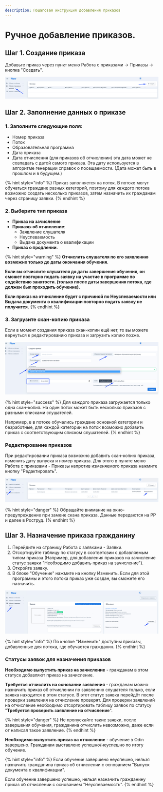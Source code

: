 ```yaml
---
description: Пошаговая инструкция добавления приказов
---
```


# Ручное добавление приказов.

## Шаг 1. Создание приказа

Добавьте приказ через пункт меню Работа с приказами -> Приказы -> кнопка "Создать".

![](<../.gitbook/assets/image (22).png>)

## Шаг 2. Заполнение данных о приказе&#x20;

### 1. Заполните следующие поля:

* Номер приказа
* Поток
* Образовательная программа
* Дата приказа
* Дата отчисления (для приказов об отчислении)  эта дата может не совпадать с датой самого приказа. Эта дату используется в алгоритме генерации справок о посещаемости. (Дата может быть в прошлом и в будущем.)

{% hint style="info" %}
Приказ заполняется на поток. В потоке могут обучаться граждане разных категорий, поэтому для каждого потока возможно создать несколько приказов, затем назначить их гражданам через страницу заявки.
{% endhint %}

### &#x20;2. Выберите тип приказа

* **Приказ на зачисление**
* **Приказы об отчисление**:
  * Заявление слушателя&#x20;
  * Неуспеваемость
  * Выдача документа о квалификации
* **Приказ о продлении.**

{% hint style="warning" %}
**Отчислить слушателя по его заявлению возможно только до даты окончания обучения.**

**Если вы отчислите слушателя до даты завершения обучения, он сможет повторно подать заявку на участие в программе по содействию занятости. (только после даты завершения потока, где должен был проходить обучение).**

**Если приказ на отчисление  будет  с причиной по Неуспеваемости или Выдача документа о квалификации повторно подать заявку не получится.**
{% endhint %}

### 3. Загрузите скан-копию приказа&#x20;

Если в момент создания приказа скан-копии  ещё нет, то вы можете вернуться к редактированию приказа и загрузить копию позже.

![](<../.gitbook/assets/image (83).png>)

{% hint style="success" %}
Для каждого приказа загружается только одна скан-копия. На один поток может быть несколько приказов с разными списками слушателей.

Например, в в потоке обучались граждане основной категории и безработные, для каждой категории на поток возможно добавить приказ с соответствующим списком  слушателей.&#x20;
{% endhint %}

### Редактирование приказов

При редактировании приказа возможно добавить скан-копию приказа, изменить дату выпуска и номер приказа. Для этого в пункте меню Работа с приказами - Приказы напротив  изменяемого приказа нажмите кнопку "Редактировать".

![](<../.gitbook/assets/image (84).png>)

{% hint style="danger" %}
Обращайте внимание на окно-предупреждение при замене скана приказа. Данные передаются на PP  и далее в Роструд.&#x20;
{% endhint %}

## Шаг 3. Назначение приказа гражданину

1. Перейдите на страницу  Работа с заявками - Заявки.
2. Отсортируйте таблицу по статусу в соответсвии с добавляемым типом приказа (Например, для добавления приказов на зачисление  статус заявки "Необходимо добавить приказ на зачисление").
3. Откройте заявку.
4. В блоке "Обучение"  нажмите на кнопку Изменить. Если для этой программы и этого потока приказ уже создан, вы сможете его назначить.

![](<../.gitbook/assets/image (95).png>)

{% hint style="info" %}
По кнопке "Изменить"  доступны приказы, добавленные для потока, где обучается гражданин.
{% endhint %}

### Статусы заявок для назначения приказов

**Необходимо выпустить приказ на зачисление** - гражданам в этом статусе добавляют приказ на зачисление.

**Требуется отчислить на основании заявления** - гражданам можно назначить приказ об отчислении по заявлению слушателя только, если заявка находится в этом статусе. В этот статус заявка перейдёт после проверки заявления на отчисление проверят. Для проверки заявлений на отчисление необходимо отсортировать таблицу заявок по статусу "**Требуется проверить заявление на отчисление**". &#x20;

{% hint style="danger" %}
Не пропускайте такие заявки, после завершения обучения, гражданина отчислить невозможно, даже если от написал такое заявление.
{% endhint %}

**Необходимо выпустить приказ на отчисление** - обучение в Odin завершено. Гражданам выставлено успешно/неуспешно по итогу обучение.&#x20;

{% hint style="info" %}
Если обучение завершено неуспешно,  нельзя назначить гражданина приказ об отчислении с основанием "Выпуск документа о квалификации".

Если обучение завершено успешно, нельзя назначить гражданину приказ об отчислении с основанием "Неуспеваемость".
{% endhint %}

